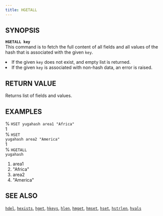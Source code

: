 ```yaml
---
title: HGETALL
---
```


## SYNOPSIS
<code><b>HGETALL key</b></code><br>
This command is to fetch the full content of all fields and all values of the hash that is associated with the given <code>key</code>.

<li>If the given <code>key</code> does not exist, and empty list is returned.</li>
<li>If the given <code>key</code> is associated with non-hash data, an error is raised.</li>

## RETURN VALUE
Returns list of fields and values.

## EXAMPLES
% <code>HSET yugahash area1 "Africa"</code><br>
1<br>
% <code>HSET yugahash area2 "America"</code><br>
1<br>
% <code>HGETALL yugahash</code><br>
1) area1<br>
2) "Africa"<br>
3) area2<br>
4) "America"<br>

## SEE ALSO
[`hdel`](/api/redis/hdel/), [`hexists`](/api/redis/hexists/), [`hget`](/api/redis/hget/), [`hkeys`](/api/redis/hkeys/), [`hlen`](/api/redis/hlen/), [`hmget`](/api/redis/hmget/), [`hmset`](/api/redis/hmset/), [`hset`](/api/redis/hset/), [`hstrlen`](/api/redis/hstrlen/), [`hvals`](/api/redis/hvals/)
